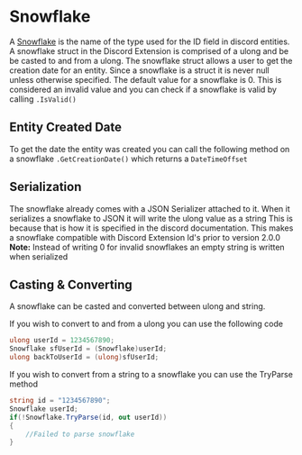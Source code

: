 # Snowflake

A [Snowflake](https://discord.com/developers/docs/reference#snowflakes) is the name of the type used for the ID field in discord entities. 
A snowflake struct in the Discord Extension is comprised of a ulong and be be casted to and from a ulong.
The snowflake struct allows a user to get the creation date for an entity.
Since a snowflake is a struct it is never null unless otherwise specified.
The default value for a snowflake is 0.
This is considered an invalid value and you can check if a snowflake is valid by calling `.IsValid()`

## Entity Created Date

To get the date the entity was created you can call the following method on a snowflake
`.GetCreationDate()` which returns a `DateTimeOffset`

## Serialization

The snowflake already comes with a JSON Serializer attached to it.
When it serializes a snowflake to JSON it will write the ulong value as a string
This is because that is how it is specified in the discord documentation.
This makes a snowflake compatible with Discord Extension Id's prior to version 2.0.0  
**Note:** Instead of writing 0 for invalid snowflakes an empty string is written when serialized

## Casting & Converting

A snowflake can be casted and converted between ulong and string.

If you wish to convert to and from a ulong you can use the following code
```c#
ulong userId = 1234567890;
Snowflake sfUserId = (Snowflake)userId;
ulong backToUserId = (ulong)sfUserId;
```

If you wish to convert from a string to a snowflake you can use the TryParse method
```c#
string id = "1234567890";
Snowflake userId;
if(!Snowflake.TryParse(id, out userId))
{
    //Failed to parse snowflake
}
```